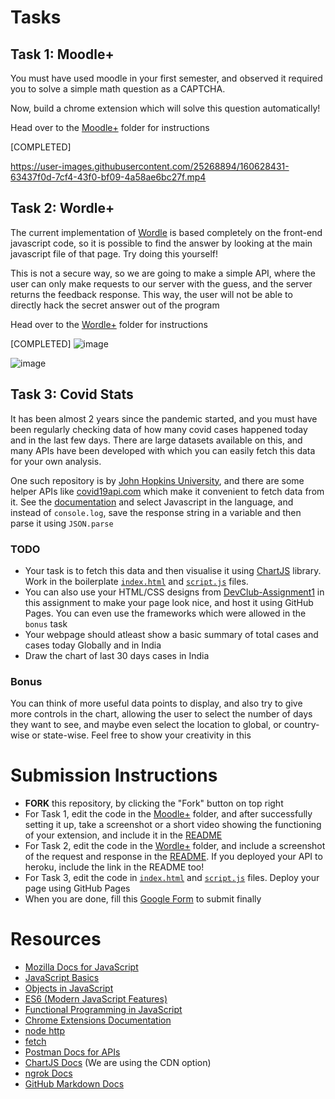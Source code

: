 # Tasks

## Task 1: Moodle+

You must have used moodle in your first semester, and observed it required you to solve a simple math question as a CAPTCHA.

Now, build a chrome extension which will solve this question automatically!

Head over to the [Moodle+](/Moodle+) folder for instructions

[COMPLETED]

https://user-images.githubusercontent.com/25268894/160628431-63437f0d-7cf4-43f0-bf09-4a58ae6bc27f.mp4

## Task 2: Wordle+

The current implementation of [Wordle](https://www.nytimes.com/games/wordle/index.html) is based completely on the front-end javascript code, so it is possible to find the answer by looking at the main javascript file of that page. Try doing this yourself!

This is not a secure way, so we are going to make a simple API, where the user can only make requests to our server with the guess, and the server returns the feedback response. This way, the user will not be able to directly hack the secret answer out of the program

Head over to the [Wordle+](/Wordle+) folder for instructions

[COMPLETED]
![image](https://user-images.githubusercontent.com/25268894/160629837-edce4530-21d5-4464-884b-8cff5bb92653.png)

![image](https://user-images.githubusercontent.com/25268894/160629894-aa46bd30-aabf-4fd4-8b25-509c2cfeb487.png)



## Task 3: Covid Stats

It has been almost 2 years since the pandemic started, and you must have been regularly checking data of how many covid cases happened today and in the last few days. There are large datasets available on this, and many APIs have been developed with which you can easily fetch this data for your own analysis. 

One such repository is by [John Hopkins University](https://github.com/CSSEGISandData/COVID-19), and there are some helper APIs like [covid19api.com](https://covid19api.com/) which make it convenient to fetch data from it. See the [documentation](https://documenter.getpostman.com/view/10808728/SzS8rjbc) and select Javascript in the language, and instead of `console.log`, save the response string in a variable and then parse it using `JSON.parse`

### TODO
* Your task is to fetch this data and then visualise it using [ChartJS](https://www.chartjs.org/) library. Work in the boilerplate [`index.html`](index.html) and [`script.js`](script.js) files.
* You can also use your HTML/CSS designs from [DevClub-Assignment1](https://github.com/as1605/DevClub-Assignment1) in this assignment to make your page look nice, and host it using GitHub Pages. You can even use the frameworks which were allowed in the `bonus` task
* Your webpage should atleast show a basic summary of total cases and cases today Globally and in India
* Draw the chart of last 30 days cases in India

### Bonus
You can think of more useful data points to display, and also try to give more controls in the chart, allowing the user to select the number of days they want to see, and maybe even select the location to global, or country-wise or state-wise. Feel free to show your creativity in this

# Submission Instructions

* **FORK** this repository, by clicking the "Fork" button on top right
* For Task 1, edit the code in the [Moodle+](/Moodle+/) folder, and after successfully setting it up, take a screenshot or a short video showing the functioning of your extension, and include it in the [README](/Moodle+/README.md)
* For Task 2, edit the code in the [Wordle+](/Wordle+/) folder, and include a screenshot of the request and response in the [README](/Wordle+/README.md). If you deployed your API to heroku, include the link in the README too!
* For Task 3, edit the code in [`index.html`](index.html) and [`script.js`](script.js) files. Deploy your page using GitHub Pages
* When you are done, fill this [Google Form](https://forms.gle/HxARCuEAaUdc5HsL8) to submit finally

# Resources

* [Mozilla Docs for JavaScript](https://developer.mozilla.org/en-US/docs/Web/JavaScript)
* [JavaScript Basics](https://youtu.be/W6NZfCO5SIk)
* [Objects in JavaScript](https://youtu.be/PFmuCDHHpwk)
* [ES6 (Modern JavaScript Features)](https://youtu.be/NCwa_xi0Uuc)
* [Functional Programming in JavaScript](https://youtu.be/e-5obm1G_FY)
* [Chrome Extensions Documentation](https://developer.chrome.com/docs/extensions/)
* [node http](https://youtu.be/aTThXMRxmiE)
* [fetch](https://youtu.be/Vj7W8pI-L6w)
* [Postman Docs for APIs](https://learning.postman.com/docs/getting-started/introduction/)
* [ChartJS Docs](https://www.chartjs.org/docs/latest/) (We are using the CDN option)
* [ngrok Docs](https://ngrok.com/docs)
* [GitHub Markdown Docs](https://docs.github.com/en/get-started/writing-on-github/getting-started-with-writing-and-formatting-on-github/basic-writing-and-formatting-syntax)
